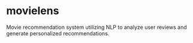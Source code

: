 # movielens
Movie recommendation system utilizing NLP to analyze user reviews and generate personalized recommendations.

